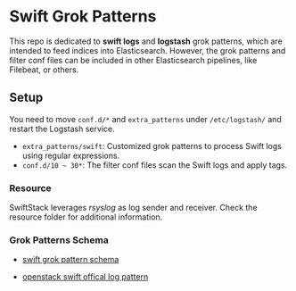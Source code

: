 # Swift Grok Patterns

This repo is dedicated to **swift logs** and **logstash** grok patterns, which are intended to feed indices into Elasticsearch.
However, the grok patterns and filter conf files can be included in other Elasticsearch pipelines, like Filebeat, or others.

## Setup

You need to move `conf.d/*` and `extra_patterns` under `/etc/logstash/` and restart the Logstash service.

 * `extra_patterns/swift`: Customized grok patterns to process Swift logs using regular expressions.
 * `conf.d/10 ~ 30*`: The filter conf files scan the Swift logs and apply tags.

### Resource

SwiftStack leverages *rsyslog* as log sender and receiver. Check the resource folder for additional information.

### Grok Patterns Schema
 * [swift grok pattern schema](https://docs.google.com/a/swiftstack.com/spreadsheets/d/e/2PACX-1vTnWdxCnTi47YQ-rLSCL4e4cuTasL102Zc1pktm5AZk8hj-2hvNr-y0upzubazEZ1-x51ncAAOMYnSD/pubhtml)

 * [openstack swift offical log pattern](https://docs.openstack.org/developer/swift/logs.html)
